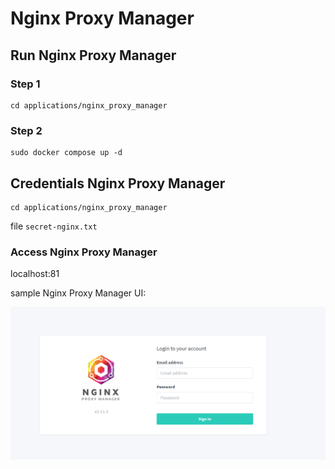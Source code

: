 # Nginx Proxy Manager

## Run Nginx Proxy Manager
### Step 1
```
cd applications/nginx_proxy_manager
```
### Step 2
```
sudo docker compose up -d
```

## Credentials Nginx Proxy Manager
```
cd applications/nginx_proxy_manager
```
file ```secret-nginx.txt```

### Access Nginx Proxy Manager
localhost:81

sample Nginx Proxy Manager UI:

![image](./assets/nginx-proxy-manager-ui.png)

